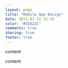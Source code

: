 ```yaml
---
layout: page
title: "Mobile App Design"
date: 2013-07-31 15:35
color: "#CE822C"
comments: true
sharing: true
footer: true
---
```


content

content